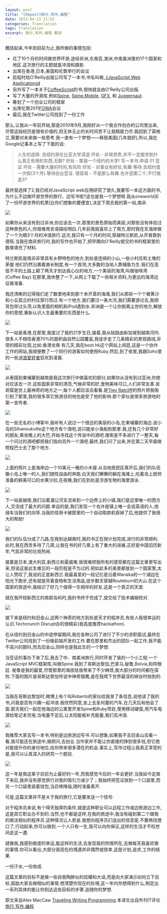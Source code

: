 ```yaml
---
layout: post
title: "[Repost]旅行,写作,编程"
date: 2013-04-13 21:53
categories: Translation
tags: Translation
excerpt: 旅行,写作,编程 翻译
---
```

<!--more-->

概括起来,今年到目前为止,我所做的事情包括:

>
- 花了10个月的时间做世界环游,途经非洲,东南亚,澳洲,中南美洲里的17个国家和地区.这次旅行的主题就是冲浪和摄影.
- 出席在香港,日本,美国和伦敦举行的会议
- 启程时给O'Reilly出版公司写了一本书,书名叫做[《JavaScript Web Applications》](http://bit.ly/uFbFJR)
- 另外写了一本关于[CoffeeScript](http://arcturo.github.com/library/coffeescript/)的书,很快就会由O'Reilly公司出版.
- 写了大量的开源库,例如[Spine](http://spinejs.com/), [Spine.Mobile](https://spinejs.com/mobile), [GFX](http://maccman.github.com/gfx), 和 [Juggernaut](http://github.com/maccman/juggernaut).
- 筹划了一个创业公司的框架
- 出席伦敦2011[FOWA](http://futureofwebapps.com/london-2011/)会议
- 最后,我在Twitter公司找到了一份工作


那么,让我从一年前开始,那是2010年9月,我刚好从一个我合作创办的公司里出来,尽管这段经历是很有价值的,但无休无止的长时间苦干让我精疲力尽.我回到了英格兰,需要对未来做一些思考.我一直有一个梦想——移居美国(几年就好),所以,我在Google记事本上写了下面的话:

> 人生的选择:
  去纽约哥伦比亚大学深造
    坏处 - 非常昂贵,并不一定能学到什么真正有用的东西,无聊?
    好处 - 那是一个纽约的大学!
  写一本书,申请 01 签证
    坏处 - 需要大量的时间,有风险
    好处 - 对事业有好处,有趣
  等待.去纽约度一次假(3个月).等待创业签证.
    很容易 - 不是那么有趣
也许选第二个,不行就选3?

最终我选择了2,我已经对JavaScript web应用研究了很久,我要写一本这方面的书,为什么不边做环游世界的旅行、边写书呢?这也是我一个梦想呀.我从oneworld买了一份环游世界的机票(比你们想象的要便宜),决定下周去我的第一站,南非.

![](https://lh5.googleusercontent.com/-H3VYHMYwDMk/TsRYhToP2CI/AAAAAAAABfE/7j5TikginMI/s640/rtw.png)

如果你从来没有到过非洲,你应该去一次.那里的景色原始而美丽,对那些没有体验过这种景色的人,你很难用言语描绘明白.几年前我就喜欢上了南方,那时我在东海岸做了一个为期3个月的冲浪旅行.这次,我只有一个月的时间,穿越特兰斯凯,从开普敦到德班.当我在南非旅行时,我的写作也开始了,把早期向O'Reilly提交的书的框架里的数章填充了材料.

特兰斯凯是南非非常具有乡野特色的地方,到处是连绵的小山,一些小村庄和土堆的茅屋.他们仍然沿袭着酋长制度,有一个首领,大多数的当地人靠捕鱼为生.我们在高低不平的土路上颠了两天才到达我心仪的地方,一个美丽的海湾,叫做咖啡湾(Coffee Bay).在那里,我休整了一下,从网上下载了一些相关资料,为更远的海湾远征做准备.

我还清晰的记得我们走了数里地来到那个未开垦的海滩,我们从那些一个个被黄沙和小丘孤立的村庄穿行而过.有一个地方,我们要过一条大河,我们需要游过去,我把背包举过头顶,以免里面的相机和iPod遇到水.非洲是一个让你脱离尘世的地方,解放你的思想,重新认识人生最重要的东西是什么.

![](https://lh6.googleusercontent.com/-t9Ja-8BnWvM/TOzGcHEVcLI/AAAAAAAAA_I/Gbk7HpkAlyE/s640/DSC_0164.jpg)

下一站是香港,在那里,我度过了我的21岁生日,接着,我从陆路由新加坡到越南河内.很多人不相信香港70%的面积由自然公园覆盖,我徒步走了几条精彩的景观路线,非常的精彩壮观,比如:香港龙脊.有几天,我在boot.hk这个网站上闲逛,这是一个协作工作的网站,我顺便教了一个同行的游客如何使用Ruby.然后,到了夜里,我跟Soho里的一些[冲浪爱好者](http://couchsurfing.org/)狂欢到凌晨.

![](https://lh5.googleusercontent.com/-w4dOtoMx8FQ/TP92f1yaUgI/AAAAAAAAA_I/CkWZJTnj24s/s640/DSC_0032.jpg)

从泰国到柬埔寨到越南是我这次旅行中做喜欢的部分,如果你从没有到过亚洲,你绝对应该去一次.这些国家非常的漂亮,气候非常的好,食物美味可口,人们非常友善.吴哥窟是世上最神奇的地方之一,每个人都应该去看看.是[Trey Ratcliff](http://stuckincustoms.com/)的照片把我吸引到了那里,我的很多其它旅游目的地也是受了他的影响.那个家伙是很多旅游地的第一宣传者.

![](https://lh6.googleusercontent.com/-bLvyRFra6DE/TShMHEaRv5I/AAAAAAAAA_I/cOGMjy8WTyU/s640/DSC_0031.jpg)

在一些无名的小博客中,我听有人说过一个很远的美丽的小岛,在柬埔寨的海边.说小岛的Sihanoukville这个地方有个酒吧,说只能坐小渔船到那里.我,还有几个非常好的朋友,乘坐晚上的大巴,开始寻找这个传说中的酒吧.搜索差不多进行了一整天,每一个问过的酒吧都把我们指向另外一个酒吧.最终,我们问了出来,并在第二天早晨做短程巴士去了那个地方.

![](https://lh5.googleusercontent.com/-dyNjvQtn4GA/TTZ6x3dT0WI/AAAAAAAAA_I/PMQbesSbknU/s640/DSC_0039.jpg)

上面的照片上是海岸边一个10美元一晚的小木屋.从当地居民区离开后,我们的队伍像小岛上唯一的人,我们随性自由的奔跑.白天我们懒懒的躺在海滩上,吃着岛上厨师准备的鲜美可口的水果沙拉,在夜晚,我们在到处是浮游生物的海里游泳.

![](https://lh4.googleusercontent.com/-lLhNdn4DxvY/TTZ74Z7MhEI/AAAAAAAAA_I/TZBf2T5pADg/s640/DSC_0115.jpg)

下一站是越南,我们沿着湄公河支流来到一个边界上的小镇,我们是这里唯一的西方人,交流成了最大的问题.幸运的是,我们发现一个也许是镇上唯一会说英语的人,他骑车当我们的向导.当我的信用卡被那里的一个自动取款机吞掉了后,他提供了我很大的帮助!

![](https://lh6.googleusercontent.com/-r629c1pOE2E/TVCwrLAdL2I/AAAAAAAABBY/r48a8WSsTS0/s640/DSC_0059.jpg)

我们的队伍分成了几路,在我到达越南时,我的书正在按计划完成,进行的非常顺利.此时,我在西贡多待了几周,让我在书的好几章上有了重大的进展,正好是中国旧历新年,气氛非常的壮观热闹.

接着是日本,澳大利亚,新西兰和夏威夷.我很难把我所有的感受都在这篇文章里写出来,但说这是此生难忘的一段历程是不为过的.把如此多的美景都放到一个国家里,太让人赞叹了,我说的正是新西兰.我最喜爱的一段记忆是沿着Wanaka的一个湖边在阳光下跑步,还有就是背着食物和生活用品,徒步数天穿越Routeburn的大山.在这个国家的旅途中,我结识了好几个值得一生相伴的好友.这是一个真正的天堂.

就在我环绕新西兰的南部岛屿时,我的书终于完成了,提交给了技术编辑校对.

![](https://lh3.googleusercontent.com/-hVGczAgcsxw/TZqg8ATYqkI/AAAAAAAABLk/OYT0p-Cq4L0/s640/DSC_0096.jpg)

接下来是纽约和旧金山,这两个神奇的地方到处是天才的程序员,有些人我很幸运的认识.Techcrunch Disrupt办的很精彩(我高度推荐hackathon).

在从纽约到旧金山的中途停留期间,我在各种公司了进行了不少的求职面试,最终在Twitter公司找到了一份做前端开发的工作.要在那里和杰出的团队一起工作,我不能不高兴的颤抖,而去旧金山,同样也是我此生的一个梦想.

当签证的事办下来了后,我去了中、南美洲旅行,同时开发了我的一个小工程:一个JavaScript MVC框架库,叫做Spine.我到了哥斯达黎加,巴拿马,秘鲁,Bolvia,和阿根廷. 秘鲁是我的最爱,尽管那里的海拔给我带来了不少麻烦,我大部分的时间都在探险.下面的图片是哥斯达黎加传说中神奇猎鹰,是在我爬下世界最深的峡谷时拍到的.

![](https://lh3.googleusercontent.com/-kQInzZ5DQC0/TsXiz712K7I/AAAAAAAABfk/8GfSq98ccwU/s640/DSC_0027.jpg)

当我在哥斯达黎加时,微博上有个叫Roberto的家伙给我发了条信息,说他读了我的书,问我是否有兴趣一起冲浪.我欣然同意,坐上去圣何塞的汽车,在几天后和他会了面.那天我们一起在他海边的公寓里开发Spine和Ruby项目,使用移动硬盘,用汽车电源给笔记本充电.当电量不足后,让太阳能板补充能量,我们去冲浪.

![](https://lh5.googleusercontent.com/-ydIJPFqgspY/TsXgVzCENyI/AAAAAAAABfY/nkOE1Y0N-X4/s640/DSC_0300.jpg)

我推荐大家去写一本书,特别是边旅游边写书.可以想象,如果我不去旧金山去看一看,我可能还在旅途中,做顾问,去创业.当作家并不能让你直接的挣到很多钱,但它绝对能提升你的身份地位,给你带来很多潜在的机会.事实上,写作过程让我真正享受的是,我可以认真深入的研究一个题目.

![](http://ittopic.gotoip1.com/qee/wordpress/wp-content/uploads/2011/12/DSC_0069.jpg)

这一年是我这辈子目前为止最好的一年,而我感觉今后的一年会更好.当我如今定居下来后,我并没有感觉旅行对我的吸引力减少了；我始终把签证放到一个口袋里,而另一个口袋里装着钱包,当召唤降临,随时准备离开.

可是,这篇文章并不是关于我的旅行,它是要发送一个信号:

对于程序员来说,有个得天独厚的条件,就是这种职业可以远程工作或边旅游边工作,这是其它职业办不到的.当然,也不都是这样,在我的旅途中,我没有碰到第二个跟我的做法相似的程序员.这种情况让人悲哀.我想向程序员们送出的信息是,不要再找借口了,行动起来,你可以做到.一个人只有一生,我可以向你保证,这样的生活才不枉世间走这一遭.

就像我,我感到极度的幸运,能这样的生活,去发现我的热情所在,去做每天我喜欢做的事情.你可以看出,大部分我现在的境遇并非偶然或侥幸,这是计划,追求,工作的结果.

一份汗水,一份收成.

这篇文章的目标不是做一些自我陶醉似的炫耀和大话,而是向大家演示如何立下目标,鼓励大家去做相似的事情.想清楚你现在的处境,这一年内你想得到什么,制定出一系列具体的能让你到达这些目标的步骤.追随你的梦想.

原文来自Alex MacCaw [Traveling Writing Programming](http://alexmaccaw.co.uk/posts/traveling_writing_programming)
本译文出自外刊IT评论 [旅行,写作,编程](http://www.aqee.net/traveling-writing-programming/)